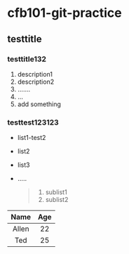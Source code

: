 # cfb101-git-practice
## testtitle
### testtitle132 
1. description1
2. description2
3. .......
4. ...
5. add something


### testtest123123
- list1-test2
- list2
- list3

- .....
  > 1. sublist1
  > 2. sublist2




 |Name|Age|
 |:----:|:---:|
 |Allen|22|
 |Ted|25| m3m3m3m3m3m3
